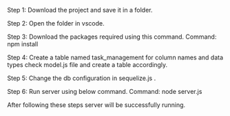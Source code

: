 Step 1: Download the project and save it in a folder.

Step 2: Open the folder in vscode.

Step 3: Download the packages required using this command.
Command: npm install

Step 4: Create a table named task_management for column names and data types check model.js file and create a table accordingly.

Step 5: Change the db configuration in sequelize.js .

Step 6: Run server using below command.
Command: node server.js

After following these steps server will be successfully running.
